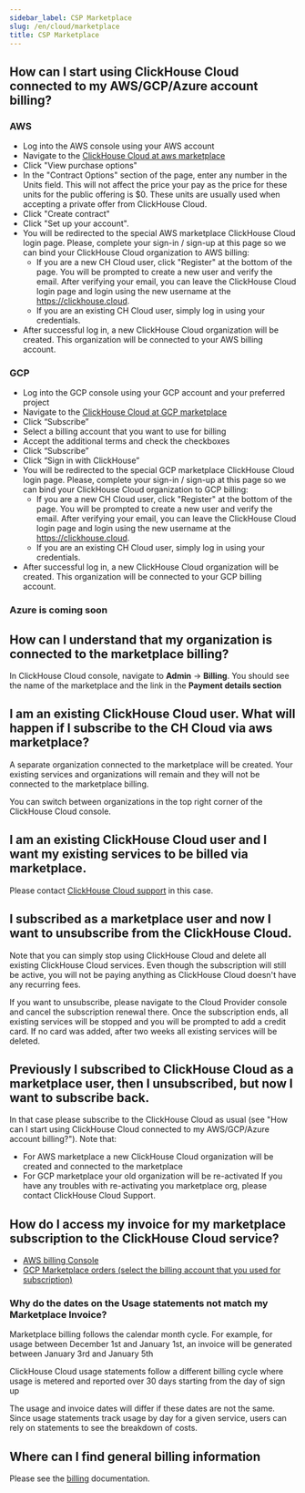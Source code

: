 ```yaml
---
sidebar_label: CSP Marketplace
slug: /en/cloud/marketplace
title: CSP Marketplace
---
```


## How can I start using ClickHouse Cloud connected to my AWS/GCP/Azure account billing?

### AWS 

- Log into the AWS console using your AWS account
- Navigate to the [ClickHouse Cloud at aws marketplace](https://aws.amazon.com/marketplace/pp/prodview-jettukeanwrfc)
- Click "View purchase options"
- In the "Contract Options" section of the page, enter any number in the Units field. This will not affect the price your pay as the price for these units for the public offering is $0. These units are usually used when accepting a private offer from ClickHouse Cloud.
- Click "Create contract"
- Click "Set up your account".
- You will be redirected to the special AWS marketplace ClickHouse Cloud login page. Please, complete your sign-in / sign-up at this page so we can bind your ClickHouse Cloud organization to AWS billing:
  - If you are a new CH Cloud user, click "Register" at the bottom of the page. You will be prompted to create a new user and verify the email. After verifying your email, you can leave the ClickHouse Cloud login page and login using the new username at the https://clickhouse.cloud.
  - If you are an existing CH Cloud user, simply log in using your credentials.
- After successful log in, a new ClickHouse Cloud organization will be created. This organization will be connected to your AWS billing account.

### GCP 
- Log into the GCP console using your GCP account and your preferred project
- Navigate to the [ClickHouse Cloud at GCP marketplace](https://console.cloud.google.com/marketplace/product/clickhouse-public/clickhouse-cloud)
- Click “Subscribe”
- Select a billing account that you want to use for billing
- Accept the additional terms and check the checkboxes
- Click “Subscribe”
- Click “Sign in with ClickHouse”
- You will be redirected to the special GCP marketplace ClickHouse Cloud login page. Please, complete your sign-in / sign-up at this page so we can bind your ClickHouse Cloud organization to GCP billing:
  - If you are a new CH Cloud user, click "Register" at the bottom of the page. You will be prompted to create a new user and verify the email. After verifying your email, you can leave the ClickHouse Cloud login page and login using the new username at the https://clickhouse.cloud.
  - If you are an existing CH Cloud user, simply log in using your credentials.
- After successful log in, a new ClickHouse Cloud organization will be created. This organization will be connected to your GCP billing account.


### Azure is coming soon

## How can I understand that my organization is connected to the marketplace billing?

In ClickHouse Cloud console, navigate to **Admin** -> **Billing**. You should see the name of the marketplace and the link in the **Payment details section**

## I am an existing ClickHouse Cloud user. What will happen if I subscribe to the CH Cloud via aws marketplace?

A separate organization connected to the marketplace will be created. Your existing services and organizations will remain and they will not be connected to the marketplace billing.

You can switch between organizations in the top right corner of the ClickHouse Cloud console.

## I am an existing ClickHouse Cloud user and I want my existing services to be billed via marketplace.

Please contact [ClickHouse Cloud support](https://clickhouse.cloud/support) in this case.

## I subscribed as a marketplace user and now I want to unsubscribe from the ClickHouse Cloud.

Note that you can simply stop using ClickHouse Cloud and delete all existing ClickHouse Cloud services. Even though the subscription will still be active, you will not be paying anything as ClickHouse Cloud doesn't have any recurring fees.

If you want to unsubscribe, please navigate to the Cloud Provider console and cancel the subscription renewal there. Once the subscription ends, all existing services will be stopped and you will be prompted to add a credit card. If no card was added, after two weeks all existing services will be deleted.

## Previously I subscribed to ClickHouse Cloud as a marketplace user, then I unsubscribed, but now I want to subscribe back.

In that case please subscribe to the ClickHouse Cloud as usual (see "How can I start using ClickHouse Cloud connected to my AWS/GCP/Azure account billing?"). Note that:
- For AWS marketplace a new ClickHouse Cloud organization will be created and connected to the marketplace
- For GCP marketplace your old organization will be re-activated
If you have any troubles with re-activating you marketplace org, please contact ClickHouse Cloud Support.


## How do I access my invoice for my marketplace subscription to the ClickHouse Cloud service?

- [AWS billing Console](https://us-east-1.console.aws.amazon.com/billing/home)
- [GCP Marketplace orders (select the billing account that you used for subscription)](https://console.cloud.google.com/marketplace/orders)

### Why do the dates on the Usage statements not match my Marketplace Invoice?

Marketplace billing follows the calendar month cycle.  For example, for usage between December 1st and January 1st, an invoice will be generated between January 3rd and January 5th

ClickHouse Cloud usage statements follow a different billing cycle where usage is metered and reported over 30 days starting from the day of sign up

The usage and invoice dates will differ if these dates are not the same. Since usage statements track usage by day for a given service, users can rely on statements to see the breakdown of costs.

## Where can I find general billing information

Please see the [billing](/docs/en/cloud/manage/billing.md) documentation.
